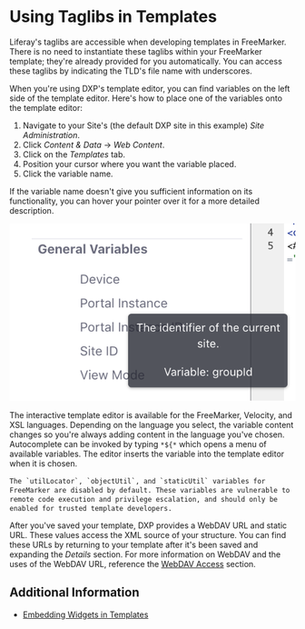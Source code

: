 # Using Taglibs in Templates

Liferay's taglibs are accessible when developing templates in FreeMarker. There is no need to instantiate these taglibs within your FreeMarker template; they're already provided for you automatically. You can access these taglibs by indicating the TLD's file name with underscores.

When you're using DXP's template editor, you can find variables on the left side of the template editor. Here's how to place one of the variables onto the template editor:

1. Navigate to your Site's (the default DXP site in this example) _Site Administration_.
1. Click _Content & Data_ &rarr; _Web Content_.
1. Click on the _Templates_ tab.
1. Position your cursor where you want the variable placed.
1. Click the variable name.

If the variable name doesn't give you sufficient information on its functionality, you can hover your pointer over it for a more detailed description.

![You can hover your pointer over a variable for a more detailed description.](./using-taglibs-in-templates/images/01.png)

The interactive template editor is available for the FreeMarker, Velocity, and XSL languages. Depending on the language you select, the variable content changes so you're always adding content in the language you've chosen. Autocomplete can be invoked by typing `*${*` which opens a menu of available variables. The editor inserts the variable into the template editor when it is chosen.

```{note}
The `utilLocator`, `objectUtil`, and `staticUtil` variables for FreeMarker are disabled by default. These variables are vulnerable to remote code execution and privilege escalation, and should only be enabled for trusted template developers. 
```

After you've saved your template, DXP provides a WebDAV URL and static URL. These values access the XML source of your structure. You can find these URLs by returning to your template after it's been saved and expanding the *Details* section. For more information on WebDAV and the uses of the WebDAV URL, reference the [WebDAV Access](../../documents-and-media/publishing-and-sharing/accessing-documents-with-webdav.md) section.

## Additional Information

* [Embedding Widgets in Templates](./embedding-widgets-in-templates.md)
